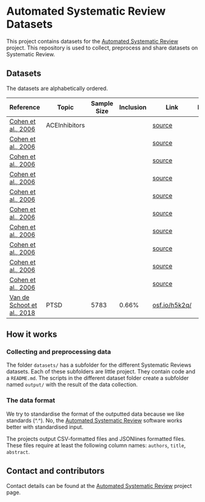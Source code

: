 # Automated Systematic Review Datasets

This project contains datasets for the [Automated Systematic
Review](https://github.com/msdslab/automated-systematic-review) project. This
repository is used to collect, preprocess and share datasets on Systematic
Review.

## Datasets

The datasets are alphabetically ordered. 

| Reference                  | Topic            | Sample Size | Inclusion | Link  |  License | 
|----------------------------|------------------|-------------|-----------|-------|----------|
|[Cohen et al., 2006](https://www.ncbi.nlm.nih.gov/pmc/articles/PMC1447545/)|  ACEInhibitors |   |  | [source](https://dmice.ohsu.edu/cohenaa/systematic-drug-class-review-data.html) |  |
|[Cohen et al., 2006](https://www.ncbi.nlm.nih.gov/pmc/articles/PMC1447545/)|   |   |  | [source](https://dmice.ohsu.edu/cohenaa/systematic-drug-class-review-data.html) |  |
|[Cohen et al., 2006](https://www.ncbi.nlm.nih.gov/pmc/articles/PMC1447545/)|   |   |  | [source](https://dmice.ohsu.edu/cohenaa/systematic-drug-class-review-data.html) |  |
|[Cohen et al., 2006](https://www.ncbi.nlm.nih.gov/pmc/articles/PMC1447545/)|   |   |  | [source](https://dmice.ohsu.edu/cohenaa/systematic-drug-class-review-data.html) |  |
|[Cohen et al., 2006](https://www.ncbi.nlm.nih.gov/pmc/articles/PMC1447545/)|   |   |  | [source](https://dmice.ohsu.edu/cohenaa/systematic-drug-class-review-data.html) |  |
|[Cohen et al., 2006](https://www.ncbi.nlm.nih.gov/pmc/articles/PMC1447545/)|   |   |  | [source](https://dmice.ohsu.edu/cohenaa/systematic-drug-class-review-data.html) |  |
|[Cohen et al., 2006](https://www.ncbi.nlm.nih.gov/pmc/articles/PMC1447545/)|   |   |  | [source](https://dmice.ohsu.edu/cohenaa/systematic-drug-class-review-data.html) |  |
|[Cohen et al., 2006](https://www.ncbi.nlm.nih.gov/pmc/articles/PMC1447545/)|   |   |  | [source](https://dmice.ohsu.edu/cohenaa/systematic-drug-class-review-data.html) |  |
|[Cohen et al., 2006](https://www.ncbi.nlm.nih.gov/pmc/articles/PMC1447545/)|   |   |  | [source](https://dmice.ohsu.edu/cohenaa/systematic-drug-class-review-data.html) |  |
|[Cohen et al., 2006](https://www.ncbi.nlm.nih.gov/pmc/articles/PMC1447545/)|   |   |  | [source](https://dmice.ohsu.edu/cohenaa/systematic-drug-class-review-data.html) |  |
| [Van de Schoot et al., 2018](https://doi.org/10.1080/00273171.2017.1412293) | PTSD  | 5783  | 0.66%  | [osf.io/h5k2q/](https://osf.io/h5k2q/) |  |

## How it works

### Collecting and preprocessing data

The folder `datasets/` has a subfolder for the different Systematic Reviews
datasets. Each of these subfolders are little project. They contain code and a
`README.md`. The scripts in the different dataset folder create a subfolder
named `output/` with the result of the data collection.

### The data format

We try to standardise the format of the outputted data because we like
standards (^.^). No, the [Automated Systematic
Review](https://github.com/msdslab/automated-systematic-review) software
works better with standardised input.

The projects output CSV-formatted files and JSONlines formatted files. These
files require at least the following column names: `authors`, `title`,
`abstract`.

## Contact and contributors

Contact details can be found at the [Automated Systematic Review](https://github.com/msdslab/automated-systematic-review#contact-and-contributors) 
project page. 